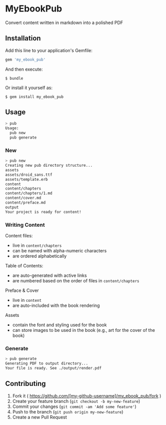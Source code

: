 # MyEbookPub

Convert content written in markdown into a polished PDF

## Installation

Add this line to your application's Gemfile:

```ruby
gem 'my_ebook_pub'
```

And then execute:

    $ bundle

Or install it yourself as:

    $ gem install my_ebook_pub

## Usage

```sh
> pub
Usage:
  pub new
  pub generate
```

### New

```sh
> pub new
Creating new pub directory structure...
assets
assets/droid_sans.ttf
assets/template.erb
content
content/chapters
content/chapters/1.md
content/cover.md
content/preface.md
output
Your project is ready for content!
```

### Writing Content

Content files:
- live in `content/chapters`
- can be named with alpha-numeric characters
- are ordered alphabetically

Table of Contents:
- are auto-generated with active links
- are numbered based on the order of files in `content/chapters`

Preface & Cover
- live in `content`
- are auto-included with the book rendering

Assets
- contain the font and styling used for the book
- can store images to be used in the book (e.g., art for the cover of the book)

### Generate

```sh
> pub generate
Generating PDF to output directory...
Your file is ready. See ./output/render.pdf
```

## Contributing

1. Fork it ( https://github.com/[my-github-username]/my_ebook_pub/fork )
2. Create your feature branch (`git checkout -b my-new-feature`)
3. Commit your changes (`git commit -am 'Add some feature'`)
4. Push to the branch (`git push origin my-new-feature`)
5. Create a new Pull Request
